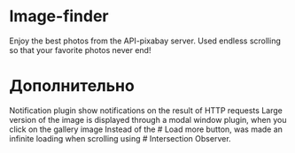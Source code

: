 # Image-finder


Enjoy the best photos from the API-pixabay server. Used endless scrolling so that your favorite photos never end! 

# Дополнительно

Notification plugin show notifications on the result of HTTP requests
Large version of the image is displayed through a modal window plugin, when you click on the gallery image
Instead of the # Load more button, was made an infinite loading when scrolling using # Intersection Observer. 
